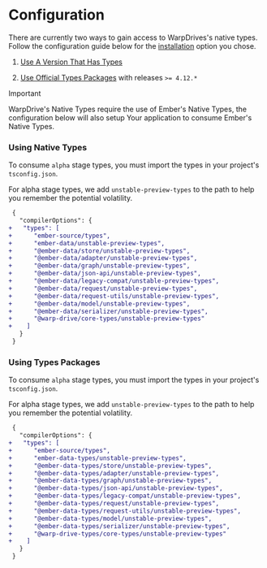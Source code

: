 # Configuration

There are currently two ways to gain access to WarpDrives's native types.
Follow the configuration guide below for the [installation](./installation.md)
option you chose.

1) [Use A Version That Has Types](#using-native-types)

2) [Use Official Types Packages](#using-types-packages)
with releases `>= 4.12.*`

> [!IMPORTANT]
> WarpDrive's Native Types require the use of Ember's
> Native Types, the configuration below will also setup
> Your application to consume Ember's Native Types.

### Using Native Types

To consume `alpha` stage types, you must import the types in your project's `tsconfig.json`.

For alpha stage types, we add `unstable-preview-types` to the path to help you remember the
potential volatility.

```diff
 {
   "compilerOptions": {
+   "types": [
+      "ember-source/types",
+      "ember-data/unstable-preview-types",
+      "@ember-data/store/unstable-preview-types",
+      "@ember-data/adapter/unstable-preview-types",
+      "@ember-data/graph/unstable-preview-types",
+      "@ember-data/json-api/unstable-preview-types",
+      "@ember-data/legacy-compat/unstable-preview-types",
+      "@ember-data/request/unstable-preview-types",
+      "@ember-data/request-utils/unstable-preview-types",
+      "@ember-data/model/unstable-preview-types",
+      "@ember-data/serializer/unstable-preview-types",
+      "@warp-drive/core-types/unstable-preview-types"
+    ]
   }
 }
```

### Using Types Packages

To consume `alpha` stage types, you must import the types in your project's `tsconfig.json`.

For alpha stage types, we add `unstable-preview-types` to the path to help you remember the
potential volatility.

```diff
 {
   "compilerOptions": {
+   "types": [
+      "ember-source/types",
+      "ember-data-types/unstable-preview-types",
+      "@ember-data-types/store/unstable-preview-types",
+      "@ember-data-types/adapter/unstable-preview-types",
+      "@ember-data-types/graph/unstable-preview-types",
+      "@ember-data-types/json-api/unstable-preview-types",
+      "@ember-data-types/legacy-compat/unstable-preview-types",
+      "@ember-data-types/request/unstable-preview-types",
+      "@ember-data-types/request-utils/unstable-preview-types",
+      "@ember-data-types/model/unstable-preview-types",
+      "@ember-data-types/serializer/unstable-preview-types",
+      "@warp-drive-types/core-types/unstable-preview-types"
+    ]
   }
 }
```
